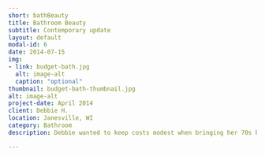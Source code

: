 ```yaml
---
short: bathBeauty
title: Bathroom Beauty
subtitle: Contemporary update
layout: default
modal-id: 6
date: 2014-07-15
img: 
- link: budget-bath.jpg
  alt: image-alt
  caption: "optional"
thumbnail: budget-bath-thumbnail.jpg
alt: image-alt
project-date: April 2014
client: Debbie H.
location: Janesville, WI
category: Bathroom
description: Debbie wanted to keep costs modest when bringing her 70s bathroom into the 21st century. We were able to install new floors, fixtures and windows for under $x (* not typical)

---
```

